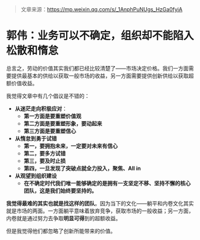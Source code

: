 > 文章来源：https://mp.weixin.qq.com/s/_1AnphPuNUgs_HzGa0fyiA

# 郭伟：业务可以不确定，组织却不能陷入松散和惰怠

总言之，劳动的价值其实我们都已经比较清楚了——市场决定价格。我们一方面需要提供最基本的供给以获取一般市场的收益，另一方面需要提供创新供给以获取超额价值收益。

我觉得文章中有几个倡议是不错的：

- **从迷茫走向积极应对**：
  - **第一方面是要重塑价值观**
  - **第二方面是要重塑形象，要动起来**
  - **第三方面是要重塑信心**
- **从惰怠到勇于试错**
  - **第一，要拥抱未来，一定要对未来有信心**
  - **第二，要多方试错**
  - **第三，要及时止损**
  - **第四，一旦发现了突破点就全力投入，聚焦、All in**
- **从观望到组织建设**
  - **在不确定时代我们唯一能够确定的是拥有一支坚定不移、坚持不懈的核心团队，这是我们始终要坚持的。**



**我觉得最难的其实也就是找这样的团队**。因为当下的文化——躺平和内卷文化其实就是市场的两面。一方面躺平意味着放弃竞争，获取市场的一般收益；另一方面，内卷就是通过努力去争取**明显可得**到的超额收益。

但是我觉得他们都忽略了创新所能带来的价值。

